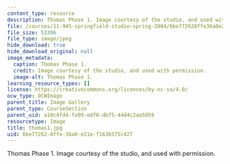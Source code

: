 ```yaml
---
content_type: resource
description: Thomas Phase 1. Image courtesy of the studio, and used with permission.
file: /courses/11-945-springfield-studio-spring-2004/6be772628ffe36a0e21ef163b575c427_thomas1.jpg
file_size: 53396
file_type: image/jpeg
hide_download: true
hide_download_original: null
image_metadata:
  caption: Thomas Phase 1.
  credit: Image courtesy of the studio, and used with permission.
  image-alt: Thomas Phase 1.
learning_resource_types: []
license: https://creativecommons.org/licenses/by-nc-sa/4.0/
ocw_type: OCWImage
parent_title: Image Gallery
parent_type: CourseSection
parent_uid: a10c4fd4-fa99-edf0-dbf5-44d4c2aa5059
resourcetype: Image
title: thomas1.jpg
uid: 6be77262-8ffe-36a0-e21e-f163b575c427
---
```

Thomas Phase 1. Image courtesy of the studio, and used with permission.